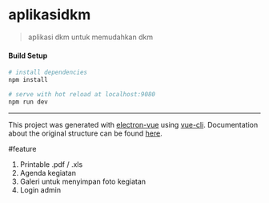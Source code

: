 # aplikasidkm

> aplikasi dkm untuk memudahkan dkm

#### Build Setup

``` bash
# install dependencies
npm install

# serve with hot reload at localhost:9080
npm run dev


```

---

This project was generated with [electron-vue](https://github.com/SimulatedGREG/electron-vue) using [vue-cli](https://github.com/vuejs/vue-cli). Documentation about the original structure can be found [here](https://simulatedgreg.gitbooks.io/electron-vue/content/index.html).


#feature
1. Printable .pdf / .xls
2. Agenda kegiatan
3. Galeri untuk menyimpan foto kegiatan
4. Login admin